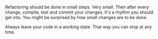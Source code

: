 Refactoring should be done in small steps. Very small. Then after every change, compile, test and commit your changes. It's a rhythm you should get into. You might be surprised by how small changes are to be done.

Always leave your code in a working state. That way you can stop at any time.